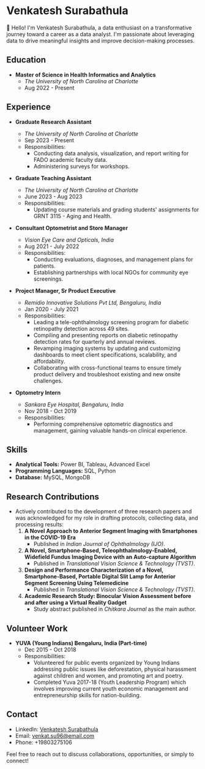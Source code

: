 # Venkatesh Surabathula

👋 Hello! I'm Venkatesh Surabathula, a data enthusiast on a transformative journey toward a career as a data analyst. I'm passionate about leveraging data to drive meaningful insights and improve decision-making processes.

## Education
- **Master of Science in Health Informatics and Analytics**
  - *The University of North Carolina at Charlotte*
  - Aug 2022 - Present

## Experience
- **Graduate Research Assistant**
  - *The University of North Carolina at Charlotte*
  - Sep 2023 - Present
  - Responsibilities:
    - Conducting data analysis, visualization, and report writing for FADO academic faculty data.
    - Administering surveys for workshops.

- **Graduate Teaching Assistant**
  - *The University of North Carolina at Charlotte*
  - June 2023 - Aug 2023
  - Responsibilities:
    - Updating course materials and grading students' assignments for GRNT 3115 - Aging and Health.

- **Consultant Optometrist and Store Manager**
  - *Vision Eye Care and Opticals, India*
  - Aug 2021 - July 2022
  - Responsibilities:
    - Conducting evaluations, diagnoses, and management plans for patients.
    - Establishing partnerships with local NGOs for community eye screenings.

- **Project Manager, Sr Product Executive**
  - *Remidio Innovative Solutions Pvt Ltd, Bengaluru, India*
  - Jan 2020 - July 2021
  - Responsibilities:
    - Leading a tele-ophthalmology screening program for diabetic retinopathy detection across 49 sites.
    - Compiling and presenting reports on diabetic retinopathy detection rates for quarterly and annual reviews.
    - Revamping imaging systems by updating and customizing dashboards to meet client specifications, scalability, and affordability.
    - Collaborating with cross-functional teams to ensure timely product delivery and troubleshoot existing and new onsite challenges.

- **Optometry Intern**
  - *Sankara Eye Hospital, Bengaluru, India*
  - Nov 2018 - Oct 2019
  - Responsibilities:
    - Performing comprehensive optometric diagnostics and management, gaining valuable hands-on clinical experience.
## Skills
- **Analytical Tools:** Power BI, Tableau, Advanced Excel
- **Programming Languages:** SQL, Python
- **Database:** MySQL, MongoDB
  
## Research Contributions
- Actively contributed to the development of three research papers and was acknowledged for my role in drafting protocols, collecting data, and processing results:
  1. **A Novel Approach to Anterior Segment Imaging with Smartphones in the COVID-19 Era**
     - Published in *Indian Journal of Ophthalmology (IJO)*.
  2. **A Novel, Smartphone-Based, Teleophthalmology-Enabled, Widefield Fundus Imaging Device with an Auto-capture Algorithm**
     - Published in *Translational Vision Science & Technology (TVST)*.
  3. **Design and Performance Characterization of a Novel, Smartphone-Based, Portable Digital Slit Lamp for Anterior Segment Screening Using Telemedicine**
     - Published in *Translational Vision Science & Technology (TVST)*.
  4. **Academic Research Study: Binocular Vision Assessment before and after using a Virtual Reality Gadget**
     - Study abstract published in *Chitkara Journal* as the main author.

## Volunteer Work
- **YUVA (Young Indians) Bengaluru, India (Part-time)**
  - Dec 2015 - Oct 2018
  - Responsibilities:
    - Volunteered for public events organized by Young Indians addressing public issues like deforestation, physical harassment against children and women, and promoting art and poetry.
    - Completed Yuva 2017-18 (Youth Leadership Program) which involves improving current youth economic management and entrepreneurship skills for nation-building.

## Contact
- LinkedIn: [Venkatesh Surabathula](https://www.linkedin.com/in/venkatesh-surabathula-653b661ba/)
- Email: venkat.su96@email.com
- Phone: +19803275106

Feel free to reach out to discuss collaborations, opportunities, or simply to connect!

<!---
venki1607/venki1607 is a ✨ special ✨ repository because its `README.md` (this file) appears on your GitHub profile.
You can click the Preview link to take a look at your changes.
--->
